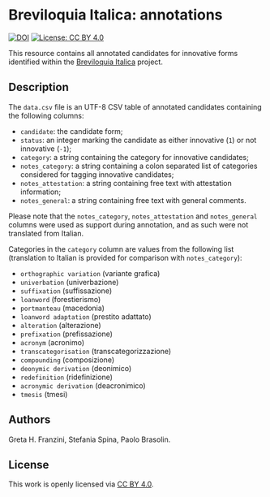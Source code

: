 # Breviloquia Italica: annotations

[![DOI](https://zenodo.org/badge/DOI/10.5281/zenodo.10009942.svg)](https://doi.org/10.5281/zenodo.10009942)
[![License: CC BY 4.0](https://img.shields.io/badge/License-CC_BY_4.0-lightgrey.svg)](https://creativecommons.org/licenses/by/4.0/)

This resource contains all annotated candidates for innovative forms identified within the [Breviloquia Italica](https://github.com/breviloquia-italica) project.

## Description

The `data.csv` file is an UTF-8 CSV table of annotated candidates containing the following columns:

- `candidate`: the candidate form;
- `status`: an integer marking the candidate as either innovative (`1`) or not innovative (`-1`);
- `category`: a string containing the category for innovative candidates;
- `notes_category`: a string containing a colon separated list of categories considered for tagging innovative candidates;
- `notes_attestation`: a string containing free text with attestation information;
- `notes_general`: a string containing free text with general comments.

Please note that the `notes_category`, `notes_attestation` and `notes_general` columns were used as support during annotation, and as such were not translated from Italian.

Categories in the `category` column are values from the following list (translation to Italian is provided for comparison with `notes_category`):

- `orthographic variation` (variante grafica)
- `univerbation` (univerbazione)
- `suffixation` (suffissazione)
- `loanword` (forestierismo)
- `portmanteau` (macedonia)
- `loanword adaptation` (prestito adattato)
- `alteration` (alterazione)
- `prefixation` (prefissazione)
- `acronym` (acronimo)
- `transcategorisation` (transcategorizzazione)
- `compounding` (composizione)
- `deonymic derivation` (deonimico)
- `redefinition` (ridefinizione)
- `acronymic derivation` (deacronimico)
- `tmesis` (tmesi)

## Authors

Greta H. Franzini, Stefania Spina, Paolo Brasolin.

## License

This work is openly licensed via [CC BY 4.0](https://creativecommons.org/licenses/by/4.0/).
